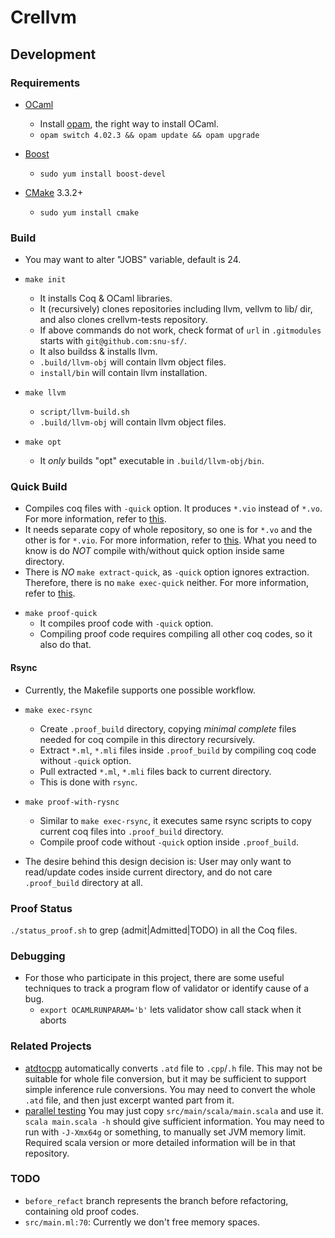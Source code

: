 # Crellvm #

## Development ##

### Requirements ###

- [OCaml](http://ocaml.org/)
    + Install [opam](http://opam.ocamlpro.com/), the right way to install OCaml.
    + `opam switch 4.02.3 && opam update && opam upgrade`

- [Boost](http://www.boost.org/users/history/version_1_59_0.html)
    + `sudo yum install boost-devel`

- [CMake](https://cmake.org/) 3.3.2+
    + `sudo yum install cmake`

### Build ###
- You may want to alter "JOBS" variable, default is 24.

- `make init`
    + It installs Coq & OCaml libraries.
    + It (recursively) clones repositories including llvm, vellvm to lib/ dir, and also clones crellvm-tests repository.
    + If above commands do not work, check format of `url` in `.gitmodules` starts with `git@github.com:snu-sf/`.
    + It also buildss & installs llvm.
    + `.build/llvm-obj` will contain llvm object files.
    + `install/bin` will contain llvm installation.

- `make llvm`
    + `script/llvm-build.sh`
    + `.build/llvm-obj` will contain llvm object files.

- `make opt`
    + It *only* builds "opt" executable in `.build/llvm-obj/bin`.

### Quick Build ###

+ Compiles coq files with `-quick` option. It produces `*.vio` instead of `*.vo`. For more information, refer to [this](https://coq.inria.fr/refman/Reference-Manual031.html).
+ It needs separate copy of whole repository, so one is for `*.vo` and the other is for `*.vio`. For more information, refer to [this](https://github.com/snu-sf/crellvm/pull/247). What you need to know is do *NOT* compile with/without quick option inside same directory.
+ There is *NO* `make extract-quick`, as `-quick` option ignores extraction. Therefore, there is no `make exec-quick` neither. For more information, refer to [this](https://github.com/snu-sf/crellvm/issues/236#issuecomment-235553528).

- `make proof-quick`
    + It compiles proof code with `-quick` option.
    + Compiling proof code requires compiling all other coq codes, so it also do that.

#### Rsync ####

- Currently, the Makefile supports one possible workflow.

- `make exec-rsync`
    + Create `.proof_build` directory, copying *minimal complete* files needed for coq compile in this directory recursively.
    + Extract `*.ml`, `*.mli` files inside `.proof_build` by compiling coq code without `-quick` option.
    + Pull extracted `*.ml`, `*.mli` files back to current directory.
    + This is done with `rsync`.

- `make proof-with-rysnc`
    + Similar to `make exec-rsync`, it executes same rsync scripts to copy current coq files into `.proof_build` directory.
    + Compile proof code without `-quick` option inside `.proof_build`.

- The desire behind this design decision is: User may only want to read/update codes inside current directory, and do not care `.proof_build` directory at all.

### Proof Status ###

`./status_proof.sh` to grep (admit|Admitted|TODO) in all the Coq files.

### Debugging ###

- For those who participate in this project, there are some useful techniques to track a program flow of validator or identify cause of a bug.
    + `export OCAMLRUNPARAM='b'` lets validator show call stack when it aborts

### Related Projects ###

- [atdtocpp](https://github.com/aqjune/atdtocpp) automatically converts `.atd` file to `.cpp`/`.h` file. This may not be suitable for whole file conversion, but it may be sufficient to support simple inference rule conversions. You may need to convert the whole `.atd` file, and then just excerpt wanted part from it.
- [parallel testing](https://github.com/alxest/crellvm-tests-parallel) You may just copy `src/main/scala/main.scala` and use it. `scala main.scala -h` should give sufficient information. You may need to run with `-J-Xmx64g` or something, to manually set JVM memory limit. Required scala version or more detailed information will be in that repository.

### TODO ###

- `before_refact` branch represents the branch before refactoring, containing old proof codes.
- `src/main.ml:70`: Currently we don't free memory spaces.
